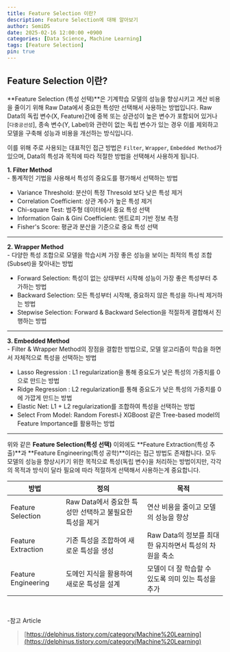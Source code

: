 ```yaml
---
title: Feature Selection 이란?
description: Feature Selection에 대해 알아보기
author: SemiDS
date: 2025-02-16 12:00:00 +0900
categories: [Data Science, Machine Learning]
tags: [Feature Selection]
pin: true
---
```


## Feature Selection 이란?
**Feature Selection (특성 선택)**은 기계학습 모델의 성능을 향상시키고 계산 비용을 줄이기 위해 Raw Data에서 중요한 특성만 선택해서 사용하는 방법입니다. Raw Data의 독립 변수(X, Feature)간에 중복 또는 상관성이 높은 변수가 포함되어 있거나[`다중공선성`], 종속 변수(Y, Label)와 관련이 없는 독립 변수가 있는 경우 이를 제외하고 모델을 구축해 성능과 비용을 개선하는 방식입니다.

이를 위해 주로 사용되는 대표적인 접근 방법은 `Filter`, `Wrapper`, `Embedded Method`가 있으며, Data의 특성과 목적에 따라 적절한 방법을 선택해서 사용하게 됩니다.

**1. Filter Method**   
\- 통계적인 기법을 사용해서 특성의 중요도를 평가해서 선택하는 방법
- Variance Threshold: 분산이 특정 Thresold 보다 낮은 특성 제거
- Correlation Coefficient: 상관 계수가 높은 특성 제거
- Chi-square Test: 범주형 데이터에서 중요 특성 선택
- Information Gain & Gini Coefficient: 엔트로피 기반 정보 측정
- Fisher's Score: 평균과 분산을 기준으로 중요 특성 선택

***

**2. Wrapper Method**  
\- 다양한 특성 조합으로 모델을 학습시켜 가장 좋은 성능을 보이는 최적의 특성 조합(Subset)을 찾아내는 방법
- Forward Selection: 특성이 없는 상태부터 시작해 성능이 가장 좋은 특성부터 추가하는 방법
- Backward Selection: 모든 특성부터 시작해, 중요하지 않은 특성을 하나씩 제거하는 방법
- Stepwise Selection: Forward & Backward Selection을 적절하게 결합해서 진행하는 방법

***

**3. Embedded Method**  
\- Filter & Wrapper Method의 장점을 결합한 방법으로, 모델 알고리즘이 학습을 하면서 자체적으로 특성을 선택하는 방법
- Lasso Regression : L1 regularization을 통해 중요도가 낮은 특성의 가중치를 0으로 만드는 방법
- Ridge Regression : L2 regularization를 통해 중요도가 낮은 특성의 가중치를 0에 가깝게 만드는 방법
- Elastic Net: L1 + L2 regularization를 조합하여 특성을 선택하는 방법
- Select From Model: Random Forest나 XGBoost 같은 Tree-based model의 Feature Importance를 활용하는 방법

***

위와 같은 **Feature Selection(특성 선택)** 이외에도 **Feature Extraction(특성 추출)**과 **Feature Engineering(특성 공학)**이라는 접근 방법도 존재합니다. 모두 모델의 성능을 향상시키기 위한 목적으로 특성(독립 변수)을 처리하는 방법이지만, 각각의 목적과 방식이 달라 필요에 따라 적절하게 선택해서 사용하는게 중요합니다.

방법 | 정의 | 목적
--|--|--
Feature Selection | Raw Data에서 중요한 특성만 선택하고 불필요한 특성을 제거 | 연산 비용을 줄이고 모델의 성능을 향상
Feature Extraction | 기존 특성을 조합하여 새로운 특성을 생성 | Raw Data의 정보를 최대한 유지하면서 특성의 차원을 축소
Feature Engineering | 도메인 지식을 활용하여 새로운 특성을 설계 | 모델이 더 잘 학습할 수 있도록 의미 있는 특성을 추가

<br>

-참고 Article
>[https://delphinus.tistory.com/category/Machine%20Learning](https://delphinus.tistory.com/category/Machine%20Learning)
